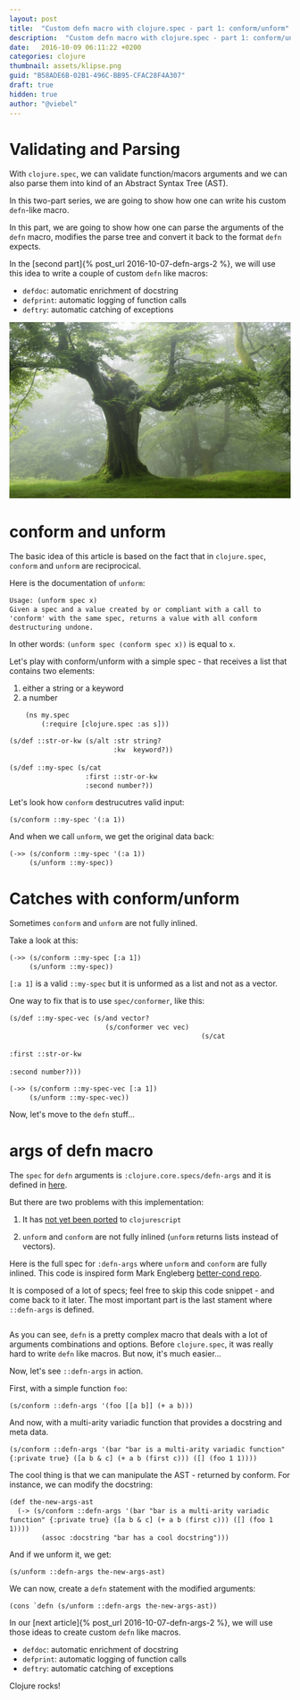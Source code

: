 ```yaml
---
layout: post
title:  "Custom defn macro with clojure.spec - part 1: conform/unform"
description:  "Custom defn macro with clojure.spec - part 1: conform/unform. parsers. ast. abstract syntax tree."
date:   2016-10-09 06:11:22 +0200
categories: clojure
thumbnail: assets/klipse.png
guid: "B58ADE6B-02B1-496C-BB95-CFAC28F4A307"
draft: true
hidden: true
author: "@viebel"
---
```


# Validating and Parsing


With `clojure.spec`, we can validate function/macors arguments and we can also parse them into kind of an Abstract Syntax Tree (AST).

In this two-part series, we are going to show how one can write his custom `defn`-like macro.


In this part, we are going to show how one can parse the arguments of the `defn` macro, modifies the parse tree and convert it back to the format `defn` expects.

In the [second part]{% post_url 2016-10-07-defn-args-2 %}, we will use this idea to write a couple of custom `defn` like macros:

- `defdoc`: automatic enrichment of docstring
- `defprint`: automatic logging of function calls
- `deftry`: automatic catching of exceptions

![Tree](/assets/tree.jpg)

# conform and unform

The basic idea of this article is based on the fact that in `clojure.spec`, `conform` and `unform` are reciprocical.

Here is the documentation of `unform`:

~~~
Usage: (unform spec x)
Given a spec and a value created by or compliant with a call to
'conform' with the same spec, returns a value with all conform
destructuring undone.
~~~

In other words: `(unform spec (conform spec x))` is equal to `x`.


Let's play with conform/unform with a simple spec - that receives a list that contains two elements:

1. either a string or a keyword
2. a number

~~~klipse
    (ns my.spec
        (:require [clojure.spec :as s]))
~~~


~~~klipse
(s/def ::str-or-kw (s/alt :str string?
                          :kw  keyword?))

(s/def ::my-spec (s/cat
                   :first ::str-or-kw
                   :second number?))
~~~


Let's look how `conform` destrucutres valid input:

~~~klipse
(s/conform ::my-spec '(:a 1))
~~~

And when we call `unform`, we get the original data back:

~~~klipse
(->> (s/conform ::my-spec '(:a 1))
     (s/unform ::my-spec))
~~~

# Catches with conform/unform

Sometimes `conform` and `unform` are not fully inlined.

Take a look at this:

~~~klipse
(->> (s/conform ::my-spec [:a 1])
     (s/unform ::my-spec))
~~~

`[:a 1]` is a valid `::my-spec` but it is unformed as a list and not as a vector.

One way to fix that is to use `spec/conformer`, like this:

~~~klipse
(s/def ::my-spec-vec (s/and vector?
                        (s/conformer vec vec)
                                                (s/cat
                                                                          :first ::str-or-kw
                                                                                                    :second number?)))
~~~


~~~klipse
(->> (s/conform ::my-spec-vec [:a 1])
     (s/unform ::my-spec-vec))
~~~

Now, let's move to the `defn` stuff...

# args of defn macro

The `spec` for `defn` arguments is `:clojure.core.specs/defn-args` and it is defined in [here](https://github.com/clojure/clojure/blob/clojure-1.9.0-alpha13/src/clj/clojure/core/specs.clj#L78-L84). 

But there are two problems with this implementation:

1. It has [not yet been ported](http://dev.clojure.org/jira/browse/CLJS-1813) to `clojurescript`

2. `unform` and `conform` are not fully inlined  (`unform` returns lists instead of vectors).


Here is the full spec for `:defn-args` where `unform` and `conform` are fully inlined. This code is inspired form Mark Engleberg [better-cond repo](https://github.com/Engelberg/better-cond).

It is composed of a lot of specs; feel free to skip this code snippet - and come back to it later. The most important part is the last stament where `::defn-args` is defined.

<pre>
<code class="language-klipse" data-gist-id="viebel/ab64ed95820af42b366889a872dc28ac"></code></pre>

As you can see, `defn` is a pretty complex macro that deals with a lot of arguments combinations and options. Before `clojure.spec`, it was really hard to write `defn` like macros. But now, it's much easier...

Now, let's see `::defn-args` in action.

First, with a simple function `foo`:

~~~klipse
(s/conform ::defn-args '(foo [[a b]] (+ a b)))
~~~


And now, with a multi-arity variadic function that provides a docstring and meta data.

~~~klipse
(s/conform ::defn-args '(bar "bar is a multi-arity variadic function" {:private true} ([a b & c] (+ a b (first c))) ([] (foo 1 1))))
~~~

The cool thing is that we can manipulate the AST - returned by conform. For instance, we can modify the docstring:

~~~klipse
(def the-new-args-ast 
  (-> (s/conform ::defn-args '(bar "bar is a multi-arity variadic function" {:private true} ([a b & c] (+ a b (first c))) ([] (foo 1 1))))
        (assoc :docstring "bar has a cool docstring")))
~~~


And if we unform it, we get: 

~~~klipse
(s/unform ::defn-args the-new-args-ast)
~~~

We can now, create a `defn` statement with the modified arguments:

~~~klipse
(cons `defn (s/unform ::defn-args the-new-args-ast))
~~~


In our [next article]{% post_url 2016-10-07-defn-args-2 %}, we will use those ideas to create custom `defn` like macros.

- `defdoc`: automatic enrichment of docstring
- `defprint`: automatic logging of function calls
- `deftry`: automatic catching of exceptions

Clojure rocks!


